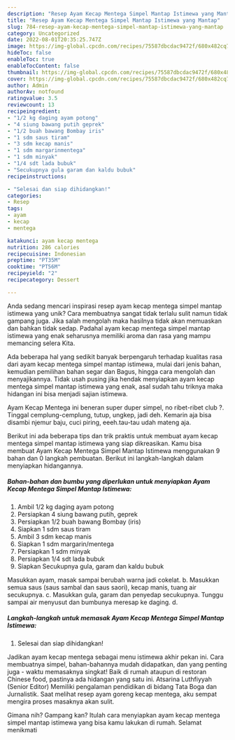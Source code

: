 ```yaml
---
description: "Resep Ayam Kecap Mentega Simpel Mantap Istimewa yang Mantap"
title: "Resep Ayam Kecap Mentega Simpel Mantap Istimewa yang Mantap"
slug: 784-resep-ayam-kecap-mentega-simpel-mantap-istimewa-yang-mantap
category: Uncategorized
date: 2022-08-01T20:35:25.747Z
image: https://img-global.cpcdn.com/recipes/75587dbcdac9472f/680x482cq70/ayam-kecap-mentega-simpel-mantap-istimewa-foto-resep-utama.jpg
hideToc: false
enableToc: true
enableTocContent: false
thumbnail: https://img-global.cpcdn.com/recipes/75587dbcdac9472f/680x482cq70/ayam-kecap-mentega-simpel-mantap-istimewa-foto-resep-utama.jpg
cover: https://img-global.cpcdn.com/recipes/75587dbcdac9472f/680x482cq70/ayam-kecap-mentega-simpel-mantap-istimewa-foto-resep-utama.jpg
author: Admin
authorAv: notfound
ratingvalue: 3.5
reviewcount: 13
recipeingredient:
- "1/2 kg daging ayam potong"
- "4 siung bawang putih geprek"
- "1/2 buah bawang Bombay iris"
- "1 sdm saus tiram"
- "3 sdm kecap manis"
- "1 sdm margarinmentega"
- "1 sdm minyak"
- "1/4 sdt lada bubuk"
- "Secukupnya gula garam dan kaldu bubuk"
recipeinstructions:

- "Selesai dan siap dihidangkan!"
categories:
- Resep
tags:
- ayam
- kecap
- mentega

katakunci: ayam kecap mentega 
nutrition: 286 calories
recipecuisine: Indonesian
preptime: "PT35M"
cooktime: "PT56M"
recipeyield: "2"
recipecategory: Dessert

---
```





Anda sedang mencari inspirasi resep ayam kecap mentega simpel mantap istimewa yang unik? Cara membuatnya sangat tidak terlalu sulit namun tidak gampang juga. Jika salah mengolah maka hasilnya tidak akan memuaskan dan bahkan tidak sedap. Padahal ayam kecap mentega simpel mantap istimewa yang enak seharusnya memiliki aroma dan rasa yang mampu memancing selera Kita.





Ada beberapa hal yang sedikit banyak berpengaruh terhadap kualitas rasa dari ayam kecap mentega simpel mantap istimewa, mulai dari jenis bahan, kemudian pemilihan bahan segar dan Bagus, hingga cara mengolah dan menyajikannya. Tidak usah pusing jika hendak menyiapkan ayam kecap mentega simpel mantap istimewa yang enak,      asal sudah tahu triknya maka hidangan ini bisa menjadi sajian istimewa.














Ayam Kecap Mentega ini beneran super duper simpel, no ribet-ribet club ?. Tinggal cemplung-cemplung, tutup, ungkep, jadi deh. Kemarin aja bisa disambi njemur baju, cuci piring, eeeh.tau-tau udah mateng aja.






Berikut ini ada beberapa tips dan trik praktis untuk membuat ayam kecap mentega simpel mantap istimewa yang siap dikreasikan. Kamu bisa membuat Ayam Kecap Mentega Simpel Mantap Istimewa menggunakan 9 bahan dan 0 langkah pembuatan. Berikut ini langkah-langkah dalam menyiapkan hidangannya.

<!--inarticleads1-->

##### Bahan-bahan dan bumbu yang diperlukan untuk menyiapkan Ayam Kecap Mentega Simpel Mantap Istimewa:

1. Ambil 1/2 kg daging ayam potong
1. Persiapkan 4 siung bawang putih, geprek
1. Persiapkan 1/2 buah bawang Bombay (iris)
1. Siapkan 1 sdm saus tiram
1. Ambil 3 sdm kecap manis
1. Siapkan 1 sdm margarin/mentega
1. Persiapkan 1 sdm minyak
1. Persiapkan 1/4 sdt lada bubuk
1. Siapkan Secukupnya gula, garam dan kaldu bubuk


Masukkan ayam, masak sampai berubah warna jadi cokelat. b. Masukkan semua saus (saus sambal dan saus saori), kecap manis, tuang air secukupnya. c. Masukkan gula, garam dan penyedap secukupnya. Tunggu sampai air menyusut dan bumbunya meresap ke daging. d. 

<!--inarticleads2-->

##### Langkah-langkah untuk memasak Ayam Kecap Mentega Simpel Mantap Istimewa:


1. Selesai dan siap dihidangkan!

Jadikan ayam kecap mentega sebagai menu istimewa akhir pekan ini. Cara membuatnya simpel, bahan-bahannya mudah didapatkan, dan yang penting juga - waktu memasaknya singkat! Baik di rumah ataupun di restoran Chinese food, pastinya ada hidangan yang satu ini. Atsarina Luthfiyyah (Senior Editor) Memiliki pengalaman pendidikan di bidang Tata Boga dan Jurnalistik. Saat melihat resep ayam goreng kecap mentega, aku sempat mengira proses masaknya akan sulit. 

Gimana nih? Gampang kan? Itulah cara menyiapkan ayam kecap mentega simpel mantap istimewa yang bisa kamu lakukan di rumah. Selamat menikmati

